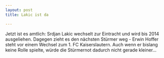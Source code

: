 ```yaml
---
layout: post
title: Lakic ist da

---
```


Jetzt ist es amtlich: Srdjan Lakic wechselt zur Eintracht und wird bis 2014 ausgeliehen. Dagegen zieht es den nächsten Stürmer weg - Erwin Hoffer steht vor einem Wechsel zum 1. FC Kaiserslautern. Auch wenn er bislang keine Rolle spielte, würde die Stürmernot dadurch nicht gerade kleiner...


